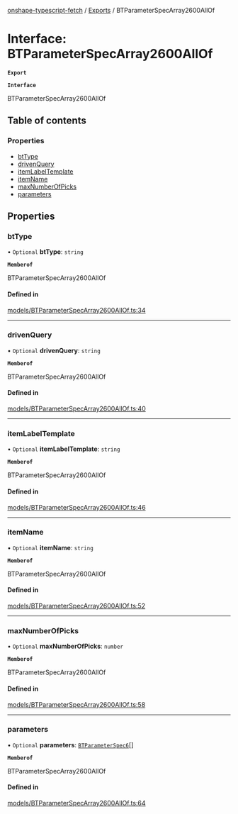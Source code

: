 [onshape-typescript-fetch](../README.md) / [Exports](../modules.md) / BTParameterSpecArray2600AllOf

# Interface: BTParameterSpecArray2600AllOf

**`Export`**

**`Interface`**

BTParameterSpecArray2600AllOf

## Table of contents

### Properties

- [btType](BTParameterSpecArray2600AllOf.md#bttype)
- [drivenQuery](BTParameterSpecArray2600AllOf.md#drivenquery)
- [itemLabelTemplate](BTParameterSpecArray2600AllOf.md#itemlabeltemplate)
- [itemName](BTParameterSpecArray2600AllOf.md#itemname)
- [maxNumberOfPicks](BTParameterSpecArray2600AllOf.md#maxnumberofpicks)
- [parameters](BTParameterSpecArray2600AllOf.md#parameters)

## Properties

### btType

• `Optional` **btType**: `string`

**`Memberof`**

BTParameterSpecArray2600AllOf

#### Defined in

[models/BTParameterSpecArray2600AllOf.ts:34](https://github.com/toebes/onshape-typescript-fetch/blob/3e11ae1/models/BTParameterSpecArray2600AllOf.ts#L34)

___

### drivenQuery

• `Optional` **drivenQuery**: `string`

**`Memberof`**

BTParameterSpecArray2600AllOf

#### Defined in

[models/BTParameterSpecArray2600AllOf.ts:40](https://github.com/toebes/onshape-typescript-fetch/blob/3e11ae1/models/BTParameterSpecArray2600AllOf.ts#L40)

___

### itemLabelTemplate

• `Optional` **itemLabelTemplate**: `string`

**`Memberof`**

BTParameterSpecArray2600AllOf

#### Defined in

[models/BTParameterSpecArray2600AllOf.ts:46](https://github.com/toebes/onshape-typescript-fetch/blob/3e11ae1/models/BTParameterSpecArray2600AllOf.ts#L46)

___

### itemName

• `Optional` **itemName**: `string`

**`Memberof`**

BTParameterSpecArray2600AllOf

#### Defined in

[models/BTParameterSpecArray2600AllOf.ts:52](https://github.com/toebes/onshape-typescript-fetch/blob/3e11ae1/models/BTParameterSpecArray2600AllOf.ts#L52)

___

### maxNumberOfPicks

• `Optional` **maxNumberOfPicks**: `number`

**`Memberof`**

BTParameterSpecArray2600AllOf

#### Defined in

[models/BTParameterSpecArray2600AllOf.ts:58](https://github.com/toebes/onshape-typescript-fetch/blob/3e11ae1/models/BTParameterSpecArray2600AllOf.ts#L58)

___

### parameters

• `Optional` **parameters**: [`BTParameterSpec6`](BTParameterSpec6.md)[]

**`Memberof`**

BTParameterSpecArray2600AllOf

#### Defined in

[models/BTParameterSpecArray2600AllOf.ts:64](https://github.com/toebes/onshape-typescript-fetch/blob/3e11ae1/models/BTParameterSpecArray2600AllOf.ts#L64)
